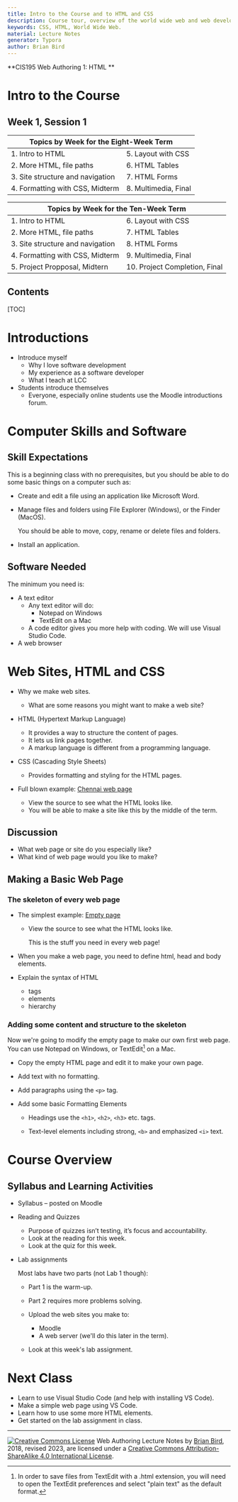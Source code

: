 ```yaml
---
title: Intro to the Course and to HTML and CSS
description: Course tour, overview of the world wide web and web development. 
keywords: CSS, HTML, World Wide Web.
material: Lecture Notes
generator: Typora
author: Brian Bird
---
```

**CIS195 Web Authoring 1: HTML **

<h1>Intro to the Course</h1>

<h2>Week 1, Session 1</h2>

<table>
  <thead>
    <tr>
      <th colspan="2">Topics by Week for the Eight-Week Term</th>
    </tr>
  </thead>
  <tbody>
    <tr>
      <td>1. Intro to HTML</td>
      <td>5. Layout with CSS</td>
    </tr>
    <tr>
      <td>2. More HTML, file paths</td>
      <td>6. HTML Tables</td>
    </tr>
    <tr>
      <td>3. Site structure and navigation</td>
      <td>7. HTML Forms</td>
    </tr>
    <tr>
      <td>4. Formatting with CSS, Midterm</td>
      <td>8. Multimedia, Final</td>
    </tr>
  </tbody>
</table>

<table hidden>
  <thead>
    <tr>
      <th colspan="2">Topics by Week for the Ten-Week Term</th>
    </tr>
  </thead>
  <tbody>
    <tr>
      <td>1. Intro to HTML</td>
      <td>6. Layout with CSS</td>
    </tr>
    <tr>
      <td>2. More HTML, file paths</td>
      <td>7. HTML Tables</td>
    </tr>
    <tr>
      <td>3. Site structure and navigation</td>
      <td>8. HTML Forms</td>
    </tr>
    <tr>
      <td>4. Formatting with CSS, Midterm</td>
      <td>9. Multimedia, Final</td>
    </tr>
    <tr>
      <td>5. Project Propposal, Midtern</td>
      <td>10. Project Completion, Final</td>
    </tr>
  </tbody>
</table>

<h2>Contents</h2>

[TOC]

# Introductions

- Introduce myself
  - Why I love software development
  - My experience as a software developer
  - What I teach at LCC
- Students introduce themselves
  - Everyone, especially online students use the Moodle introductions forum.


# Computer Skills and Software 

## Skill Expectations

This is a beginning class with no prerequisites, but you should be able to do some basic things on a computer such as:

- Create and edit a file using an application like Microsoft Word.

- Manage files and folders using File Explorer (Windows), or the Finder (MacOS).

  You should be able to move, copy, rename or delete files and folders.

- Install an application.

## Software Needed

The minimum you need is:

- A text editor
  - Any text editor will do:
    - Notepad on Windows
    - TextEdit on a Mac
  - A code editor gives you more help with coding. We will use Visual Studio Code.
- A web browser



# Web Sites, HTML and CSS

- Why we make web sites.
  - What are some reasons you might want to make a web site?
- HTML (Hypertext Markup Language)
  - It provides a way to structure the content of pages.
  - It lets us link pages together.
  - A markup language is different from a programming language.
- CSS (Cascading Style Sheets)
  - Provides formatting and styling for the HTML pages.
- Full blown example: [Chennai web page](https://lcc-cit.github.io/CIS195-Demos/Unit02/SouthIndia/Chennai)

  - View the source to see what the HTML looks like.
  - You will be able to make a site like this by the middle of the term.

## Discussion

- What web page or site do you especially like?
- What kind of web page would you like to make?

## Making a Basic Web Page

### The skeleton of every web page

- The simplest example: [Empty page](https://lcc-cit.github.io/CIS195-Demos/Unit01/BasicPage/empty.html)

  - View the source to see what the HTML looks like.

    This is the stuff you need in every web page!


- When you make a web page, you need to define html, head and body elements.
  
- Explain the syntax of HTML
  - tags
  - elements
  - hierarchy

### Adding some content and structure to the skeleton

Now we're going to modify the empty page to make our own first web page. You can use Notepad on Windows, or TextEdit[^1] on a Mac.

- Copy the empty HTML page and edit it to make your own page.

- Add text with no formatting.

- Add paragraphs using the `<p>` tag.

- Add some basic Formatting Elements

  - Headings use the `<h1>`, `<h2>`, `<h3>` etc. tags.
  
  - Text-level elements including strong, `<b>` and emphasized `<i>` text.
  
    

# Course Overview

## Syllabus and Learning Activities

- Syllabus – posted on Moodle

- Reading and Quizzes

  - Purpose of quizzes isn’t testing, it’s focus and accountability.
  - Look at the reading for this week.
  - Look at the quiz for this week.

- Lab assignments

  Most labs have two parts (not Lab 1 though):

  - Part 1 is the warm-up.

  - Part 2 requires more problems solving.

  - Upload the web sites you make to:

    - Moodle
    - A web server (we'll do this later in the term).

  - Look at this week's lab assignment.

  

# Next Class

- Learn to use Visual Studio Code (and help with installing VS Code).
- Make a simple web page using VS Code.
- Learn how to use some more HTML elements.
- Get started on the lab assignment in class.



------

[![Creative Commons License](https://i.creativecommons.org/l/by-sa/4.0/88x31.png)](http://creativecommons.org/licenses/by-sa/4.0/) Web Authoring Lecture Notes by [Brian Bird](https://profbird.dev), 2018, revised 2023, are licensed under a [Creative Commons Attribution-ShareAlike 4.0 International License](http://creativecommons.org/licenses/by-sa/4.0/). 

[^1]: In order to save files from TextEdit with a .html extension, you will need to open the TextEdit preferences and select "plain text" as the default format.
